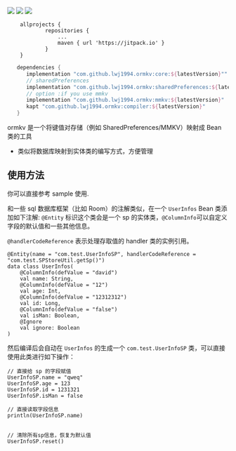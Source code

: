  [![](https://jitpack.io/v/lwj1994/ormkv.svg)](https://jitpack.io/#lwj1994/ormkv)
 ![](https://img.shields.io/badge/build-passing-green.svg)
 ![](https://img.shields.io/badge/license-MIT-orange.svg)

```
    allprojects {
			repositories {
				...
				maven { url 'https://jitpack.io' }
			}
    }
```

 ```gradle
	dependencies {
	   implementation "com.github.lwj1994.ormkv:core:${latestVersion}""
	   // sharedPreferences
	   implementation "com.github.lwj1994.ormkv:sharedPreferences:${latestVersion}"
	   // option :if you use mmkv
	   implementation "com.github.lwj1994.ormkv:mmkv:${latestVersion}"
	   kapt "com.github.lwj1994.ormkv:compiler:${latestVersion}"
	}
 ```

 ormkv 是一个将键值对存储（例如 SharedPreferences/MMKV）映射成 Bean 类的工具

* 类似将数据库映射到实体类的编写方式，方便管理

## 使用方法

你可以直接参考 sample 使用.


和一些 sql 数据库框架（比如 Room）的注解类似，在一个 `UserInfos` Bean 类添加如下注解:
`@Entity` 标识这个类会是一个 sp 的实体类，`@ColumnInfo`可以自定义字段的默认值和一些其他信息。

`@handlerCodeReference` 表示处理存取值的 handler 类的实例引用。

```
@Entity(name = "com.test.UserInfoSP", handlerCodeReference = "com.test.SPStoreUtil.getSp()")
data class UserInfos(
    @ColumnInfo(defValue = "david")
    val name: String,
    @ColumnInfo(defValue = "12")
    val age: Int,
    @ColumnInfo(defValue = "12312312")
    val id: Long,
    @ColumnInfo(defValue = "false")
    val isMan: Boolean,
    @Ignore
    val ignore: Boolean
)
```

然后编译后会自动在 `UserInfos` 的生成一个 `com.test.UserInfoSP` 类，可以直接使用此类进行如下操作：

```
// 直接给 sp 的字段赋值
UserInfoSP.name = "qweq"
UserInfoSP.age = 123
UserInfoSP.id = 1231321
UserInfoSP.isMan = false

// 直接读取字段信息
println(UserInfoSP.name)


// 清除所有sp信息，恢复为默认值
UserInfoSP.reset()
```
